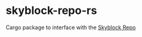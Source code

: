 # skyblock-repo-rs

Cargo package to interface with the [Skyblock Repo]

[Skyblock Repo]: https://skyblockrepo.com
